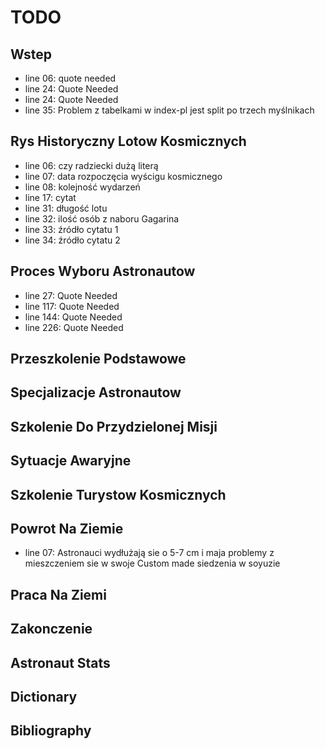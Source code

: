 # TODO

## Wstep
- line 06: quote needed
- line 24: Quote Needed
- line 24: Quote Needed
- line 35: Problem z tabelkami w index-pl jest split po trzech myślnikach

## Rys Historyczny Lotow Kosmicznych
- line 06: czy radziecki dużą literą
- line 07: data rozpoczęcia wyścigu kosmicznego
- line 08: kolejność wydarzeń
- line 17: cytat
- line 31: długość lotu
- line 32: ilość osób z naboru Gagarina
- line 33: źródło cytatu 1
- line 34: źródło cytatu 2

## Proces Wyboru Astronautow
- line 27: Quote Needed
- line 117: Quote Needed
- line 144: Quote Needed
- line 226: Quote Needed

## Przeszkolenie Podstawowe

## Specjalizacje Astronautow

## Szkolenie Do Przydzielonej Misji

## Sytuacje Awaryjne

## Szkolenie Turystow Kosmicznych

## Powrot Na Ziemie
- line 07: Astronauci wydłużają sie o 5-7 cm i maja problemy z mieszczeniem sie w swoje Custom made siedzenia w soyuzie

## Praca Na Ziemi

## Zakonczenie

## Astronaut Stats

## Dictionary

## Bibliography
